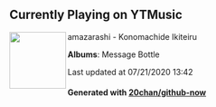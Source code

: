 ## Currently Playing on YTMusic

[<img align="left" width="100" src="https://lh3.googleusercontent.com/XfejbDf1KKu1eZgJnCszfIRDYQc7kZ3M5dDeBc7qfQFrP8I9lT_nMvoiaIl5jCDCP-jJgEWCeYe6fnA">](https://music.youtube.com/channel/UCYYblFFBpnZabWlpz9aAIPA)

amazarashi - Konomachide Ikiteiru

**Albums**: Message Bottle

Last updated at 07/21/2020 13:42

#### Generated with [20chan/github-now](https://github.com/20chan/github-now)


<!--
**20chan/20chan** is a ✨ _special_ ✨ repository because its `README.md` (this file) appears on your GitHub profile.

Here are some ideas to get you started:

- 🔭 I’m currently working on ...
- 🌱 I’m currently learning ...
- 👯 I’m looking to collaborate on ...
- 🤔 I’m looking for help with ...
- 💬 Ask me about ...
- 📫 How to reach me: ...
- 😄 Pronouns: ...
- ⚡ Fun fact: ...
-->
